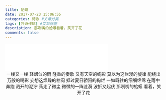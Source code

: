 ```yaml
---
title: 蛤蟆
date: 2017-07-23 15:06:55
categories: 诗歌 #文章分类
tags: [吟诗作赋] #文章标签
description: 那咧嘴的蛤蟆看着，笑开了花
comments: false
---
```

<iframe frameborder="no" border="0" marginwidth="0" marginheight="0" width=330 height=86 src="//music.163.com/outchain/player?type=2&id=407002483&auto=1&height=66"></iframe>
<!--more-->
<center>
一缕又一缕
轻烟似的雨
隆重的奏歌
又有天空的绚彩
莫以为这烂漫的旋律
能绕出万般的喝彩
妄想这烦躁的枯闷
抵过夏日骄阳的絢烂
一如既往的细细绵绵
在雨中奔跑
溅开的泥泞
荡走了微尘
微微的一阵涟漪
波折又起伏
那咧嘴的蛤蟆
看着，笑开了花 
</center>

